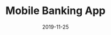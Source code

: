 ---
title: 'Mobile Banking App'
description: null
date: '2019-11-25'
category: "UI/UX Design"
client: null
clientWebsite: null
platform: null
featuredImage: "../images/projects/mobile-banking-app.png"
sharebuttons: true
projectLink: "https://dribbble.com/shots/8514839-Mobile-Banking-App"
---
